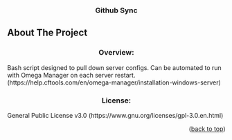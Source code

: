 <h3 align="center">Github Sync</h3>















</div>































<!-- ABOUT THE PROJECT -->







## About The Project



<h3 align="center">Overview:</h3> 
Bash script designed to pull down server configs. Can be automated to run with Omega Manager on each server restart. (https://help.cftools.com/en/omega-manager/installation-windows-server)



<h3 align="center">License:</h3> 
General Public License v3.0 (https://www.gnu.org/licenses/gpl-3.0.en.html)












<p align="right">(<a href="#readme-top">back to top</a>)</p>




















